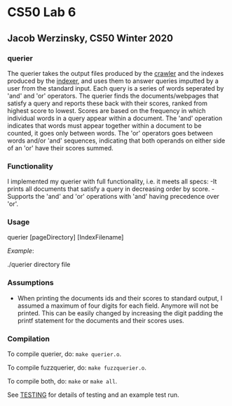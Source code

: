# CS50 Lab 6
## Jacob Werzinsky, CS50 Winter 2020

### querier

The querier takes the output files produced by the [crawler](../crawler/README.md) and the indexes produced by the [indexer](../indexer/README.md), and uses them to answer queries imputted by a user from the standard input. Each query is a series of words seperated by 'and' and 'or' operators. The querier finds the documents/webpages that satisfy a query and reports these back with their scores, ranked from highest score to lowest. Scores are based on the frequency in which individual words in a query appear within a document. The 'and' operation indicates that words must appear together within a document to be counted, it goes only between words. The 'or' operators goes between words and/or 'and' sequences, indicating that both operands on either side of an 'or' have their scores summed.

### Functionality

I implemented my querier with full functionality, i.e. it meets all specs:
  -It prints all documents that satisfy a query in decreasing order by score.
  -Supports the 'and' and 'or' operations with 'and' having precedence over 'or'.

### Usage

querier [pageDirectory] [IndexFilename]

*Example*:

./querier directory file

### Assumptions

- When printing the documents ids and their scores to standard output, I assumed a maximum of four digits for each field. Anymore will not be printed. This can be easily changed by increasing the digit padding the printf statement for the documents    and their scores uses.

### Compilation
To compile querier, do: `make querier.o`.

To compile fuzzquerier, do: `make fuzzquerier.o`.

To compile both, do: `make` or `make all`.

See [TESTING](TESTING.md) for details of testing and an example test run.
